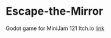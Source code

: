 # Escape-the-Mirror
Godot game for MiniJam 121
Itch.io [link](https://sh1co.itch.io/escape-the-mirror) 

